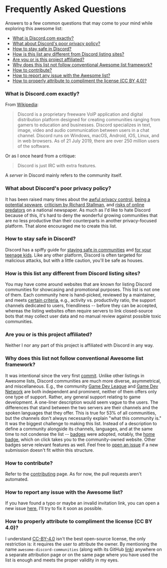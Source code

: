 <!-- omit in toc -->
# Frequently Asked Questions

Answers to a few common questions that may come to your mind while exploring this awesome list:

- [What is Discord.com exactly?](#what-is-discordcom-exactly)
- [What about Discord's poor privacy policy?](#what-about-discords-poor-privacy-policy)
- [How to stay safe in Discord?](#how-to-stay-safe-in-discord)
- [How is this list any different from Discord listing sites?](#how-is-this-list-any-different-from-discord-listing-sites)
- [Are you or is this project affiliated?](#are-you-or-is-this-project-affiliated)
- [Why does this list not follow conventional Awesome list framework?](#why-does-this-list-not-follow-conventional-awesome-list-framework)
- [How to contribute?](#how-to-contribute)
- [How to report any issue with the Awesome list?](#how-to-report-any-issue-with-the-awesome-list)
- [How to properly attribute to compliment the license (CC BY 4.0)?](#how-to-properly-attribute-to-compliment-the-license-cc-by-40)

### What is Discord.com exactly?

From [Wikipedia](https://en.wikipedia.org/wiki/Discord_(software)):
> Discord is a proprietary freeware VoIP application and digital distribution platform designed for creating communities ranging from gamers to education and businesses. Discord specializes in text, image, video and audio communication between users in a chat channel. Discord runs on Windows, macOS, Android, iOS, Linux, and in web browsers. As of 21 July 2019, there are over 250 million users of the software.

Or as I once heard from a critique:
> Discord is just IRC with extra features.

A _server_ in Discord mainly refers to the community itself.

### What about Discord's poor privacy policy?

It has been raised many times about
the [awful privacy control](https://swordfishevaluations.com/2019/09/12/privacy-concerns-with-discord/),
[being a potential spyware](https://spyware.neocities.org/articles/discord.html),
[criticism by Richard Stallman](https://stallman.org/discord.html),
and [risks of online predators](https://www.wsj.com/articles/discord-where-teens-rule-and-parents-fear-to-tread-11560245402)
on a national newspaper. As much as I'd like to hate Discord because of this, it's hard to deny the wonderful growing communities that are no less productive than their counterparts in another privacy-focused platform. That alone encouraged me to create this list.

### How to stay safe in Discord?

Discord has a spiffy guide for [staying safe in communities](https://discord.com/new/safety/360043857751-Four-steps-to-a-super-safe-account) and [for your teenage kids](https://discord.com/new/safety/360044153831-Helping-your-teen-stay-safe-on-Discord). Like any other platform, Discord is often targeted for malicious attacks, but with a little caution, you'll be safe as houses.

### How is this list any different from Discord listing sites?

You may have come around websites that are known for listing Discord communities for showcasing and promotional purposes. This list is not one of them. Each community here is hand-picked, reviewed by a maintainer, and meets [certain criteria](CONTRIBUTING.md#review-policy), e.g., activity vs. productivity ratio, the support channels dedicated to users, friendliness -- before they can be accepted, whereas the listing websites often require servers to link closed-source bots that may collect user data and no manual review against possible toxic communities.

### Are you or is this project affiliated?

Neither I nor any part of this project is affiliated with Discord in any way.

### Why does this list not follow conventional Awesome list framework?

It was intentional since the very
first [commit](https://github.com/mhxion/awesome-discord-communities/commit/303990bcd36e4b10b4dfa80289c8303778d54f07).
Unlike other listings in Awesome lists, Discord communities are much more diverse, asymmetrical, and miscellaneous. E.g., the community [Game Dev League](https://gamedevleague.com/) and [Game Dev Network](https://twitter.com/gamedevnetwork_) are both independent and prominent, neither of them offers only one type of support. Rather, any general support relating to game development. A one-liner description would seem vague to the users. The differences that stand between the two servers are their channels and the spoken languages that they offer. This is true for 53% of all communities, but the channels don't always necessarily explain "what this community is." It was the biggest challenge to making this list. Instead of a description to define a community alongside its channels, languages, and at the same time to not condense the list -- [badges](badges.md) were adopted, notably, the [home badge](badges.md#home-badge), which on click takes you to the community-owned website. Other badges serve relevant features as well. Feel free to [open an issue](https://github.com/mhxion/awesome-discord-communities/issues/new/choose) if a new submission doesn't fit within this structure.

### How to contribute?

Refer to the [contributing](CONTRIBUTING.md) page. As for now, the pull requests aren't automated.

### How to report any issue with the Awesome list?

If you have found a typo or maybe an invalid invitation link, you can open a new
issue [here](https://github.com/mhxion/awesome-discord-communities/issues/new/choose), I'll try to fix it soon as possible.

### How to properly attribute to compliment the license (CC BY 4.0)?

I understand [CC-BY-4.0](https://creativecommons.org/licenses/by/4.0/) isn't the best open-source license, the only restriction is: it requires the user to attribute the owner. By mentioning the name `awesome-discord-communities` (along with its GitHub [link](https://github.com/mhxion/awesome-discord-communities)) anywhere on a separate attribution page or on the same page where you have used the list is enough and meets the proper validity in my eyes.
